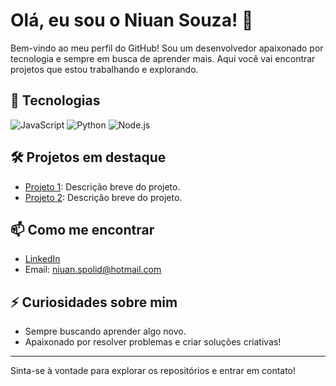 # Olá, eu sou o Niuan Souza! 👋

Bem-vindo ao meu perfil do GitHub! Sou um desenvolvedor apaixonado por tecnologia e sempre em busca de aprender mais. Aqui você vai encontrar projetos que estou trabalhando e explorando.

## 🚀 Tecnologias

![JavaScript](https://img.shields.io/badge/-JavaScript-F7DF1E?style=flat&logo=javascript&logoColor=black)
![Python](https://img.shields.io/badge/-Python-3776AB?style=flat&logo=python&logoColor=white)
![Node.js](https://img.shields.io/badge/-Node.js-339933?style=flat&logo=node.js&logoColor=white)

## 🛠 Projetos em destaque

- [Projeto 1](link_projeto1): Descrição breve do projeto.
- [Projeto 2](link_projeto2): Descrição breve do projeto.

## 📫 Como me encontrar

- [LinkedIn]([https://www.linkedin.com/in/niuan-souza](https://www.linkedin.com/in/niuan-spolidorio-da-rocha-souza-8ba650215/))
- Email: niuan.spolid@hotmail.com

## ⚡ Curiosidades sobre mim

- Sempre buscando aprender algo novo.
- Apaixonado por resolver problemas e criar soluções criativas!

---

Sinta-se à vontade para explorar os repositórios e entrar em contato!
